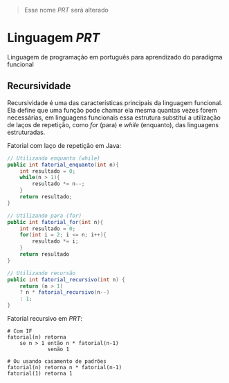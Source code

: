 > Esse nome _PRT_ será alterado
# Linguagem _PRT_
Linguagem de programação em português para aprendizado do paradigma funcional

<!-- ## Funções de alta ordem
São funções que recebem uma ou mais funções como parâmetro ou retornam uma função como resultado.
Exemplo em _PRT_:
```PRT
módulo AltaOrdem onde
	# A função 'aplicar_para' recebe uma função como parâmetro
	aplicar_para(x, função) retorna função(x)

	somar(x, y) retorna x + y
fim

# Usando 'Currying' somar(5) retorna uma função `somar(5, y)`
aplicar_para(10, somar(5)) # 15
``` -->
## Recursividade
Recursividade é uma das características principais da linguagem funcional. Ela define que uma função pode chamar ela mesma quantas vezes forem necessárias, em linguagens funcionais essa estrutura substitui a utilização de laços de repetição, como _for_ (para) e _while_ (enquanto), das linguagens estruturadas.

Fatorial com laço de repetição em Java:
```java
// Utilizando enquanto (while)
public int fatorial_enquanto(int n){
	int resultado = 0;
	while(n > 1){
		resultado *= n--;
	}
	return resultado;
}

// Utilizando para (for)
public int fatorial_for(int n){
	int resultado = 0;
	for(int i = 2; i <= n; i++){
		resultado *= i;
	}
	return resultado
}

// Utilizando recursão
public int fatorial_recursivo(int n) {
	return (n > 1) 
	? n * fatorial_recursivo(n--) 
	: 1;
}
```

Fatorial recursivo em _PRT_:
```PRT
# Com IF
fatorial(n) retorna 
	se n > 1 então n * fatorial(n-1) 
			 senão 1

# Ou usando casamento de padrões
fatorial(n) retorna n * fatorial(n-1)
fatorial(1) retorna 1
```
